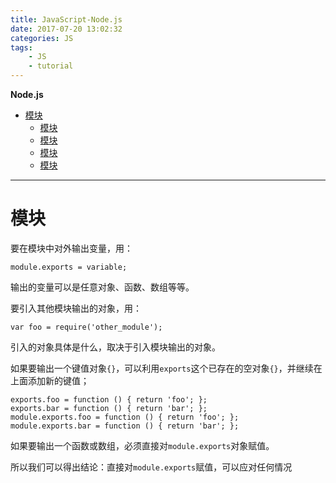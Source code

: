 ```yaml
---
title: JavaScript-Node.js
date: 2017-07-20 13:02:32
categories: JS
tags: 
    - JS
    - tutorial
---
```


**Node.js**

* [模块](#1.0)
    * [模块](1.1)
    * [模块]()
    * [模块]()
    * [模块]()


---

# 模块

要在模块中对外输出变量，用：

    module.exports = variable;

输出的变量可以是任意对象、函数、数组等等。

要引入其他模块输出的对象，用：

    var foo = require('other_module');

引入的对象具体是什么，取决于引入模块输出的对象。

如果要输出一个键值对象`{}`，可以利用`exports`这个已存在的空对象`{}`，并继续在上面添加新的键值；

    exports.foo = function () { return 'foo'; };
    exports.bar = function () { return 'bar'; };
    module.exports.foo = function () { return 'foo'; };
    module.exports.bar = function () { return 'bar'; };

如果要输出一个函数或数组，必须直接对`module.exports`对象赋值。

所以我们可以得出结论：直接对`module.exports`赋值，可以应对任何情况

## 